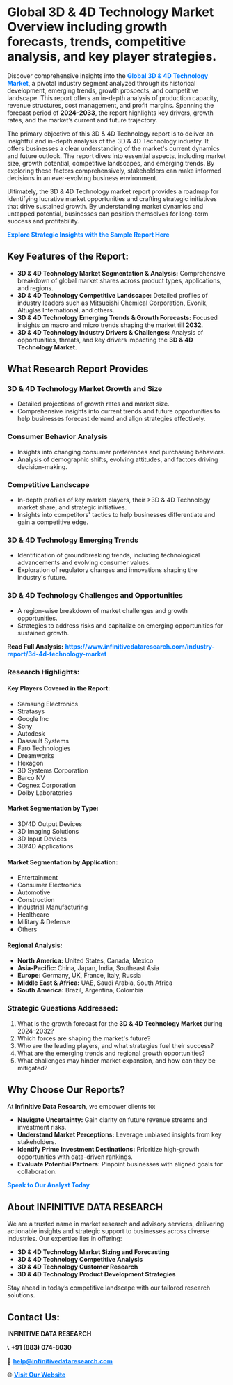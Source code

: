 <h1>Global 3D & 4D Technology Market Overview including growth forecasts, trends, competitive analysis, and key player strategies.</h1>
<p>
Discover comprehensive insights into the 
<a href="https://www.infinitivedataresearch.com/industry-report/3d-4d-technology-market" rel="dofollow" style="color: #007BFF; text-decoration: none;"><strong>Global 3D & 4D Technology Market</strong></a>, a pivotal industry segment analyzed through its historical development, emerging trends, growth prospects, and competitive landscape. This report offers an in-depth analysis of production capacity, revenue structures, cost management, and profit margins. Spanning the forecast period of <strong>2024–2033</strong>, the report highlights key drivers, growth rates, and the market’s current and future trajectory.
</p>
<p>
The primary objective of this 3D & 4D Technology report is to deliver an insightful and in-depth analysis of the 3D & 4D Technology industry. It offers businesses a clear understanding of the market's current dynamics and future outlook. The report dives into essential aspects, including market size, growth potential, competitive landscapes, and emerging trends. By exploring these factors comprehensively, stakeholders can make informed decisions in an ever-evolving business environment.
</p>
<p>
Ultimately, the 3D & 4D Technology market report provides a roadmap for identifying lucrative market opportunities and crafting strategic initiatives that drive sustained growth. By understanding market dynamics and untapped potential, businesses can position themselves for long-term success and profitability.
</p>
<p>
<a href="https://www.infinitivedataresearch.com/request-sample/reportId=106788" style="color: #007BFF; text-decoration: none;"><strong>Explore Strategic Insights with the Sample Report Here</strong></a>
</p>

<h2>Key Features of the Report:</h2>
<ul>
<li><strong>3D & 4D Technology Market Segmentation & Analysis:</strong> Comprehensive breakdown of global market shares across product types, applications, and regions.</li>
<li><strong>3D & 4D Technology Competitive Landscape:</strong> Detailed profiles of industry leaders such as Mitsubishi Chemical Corporation, Evonik, Altuglas International, and others.</li>
<li><strong>3D & 4D Technology Emerging Trends & Growth Forecasts:</strong> Focused insights on macro and micro trends shaping the market till <strong>2032</strong>.</li>
<li><strong>3D & 4D Technology Industry Drivers & Challenges:</strong> Analysis of opportunities, threats, and key drivers impacting the <strong>3D & 4D Technology Market</strong>.</li>
</ul>

<h2>What Research Report Provides</h2>
<h3>3D & 4D Technology Market Growth and Size</h3>
<ul>
<li>Detailed projections of growth rates and market size.</li>
<li>Comprehensive insights into current trends and future opportunities to help businesses forecast demand and align strategies effectively.</li>
</ul>

<h3>Consumer Behavior Analysis</h3>
<ul>
<li>Insights into changing consumer preferences and purchasing behaviors.</li>
<li>Analysis of demographic shifts, evolving attitudes, and factors driving decision-making.</li>
</ul>

<h3>Competitive Landscape</h3>
<ul>
<li>In-depth profiles of key market players, their >3D & 4D Technology market share, and strategic initiatives.</li>
<li>Insights into competitors' tactics to help businesses differentiate and gain a competitive edge.</li>
</ul>

<h3>3D & 4D Technology Emerging Trends</h3>
<ul>
<li>Identification of groundbreaking trends, including technological advancements and evolving consumer values.</li>
<li>Exploration of regulatory changes and innovations shaping the industry's future.</li>
</ul>

<h3>3D & 4D Technology Challenges and Opportunities</h3>
<ul>
<li>A region-wise breakdown of market challenges and growth opportunities.</li>
<li>Strategies to address risks and capitalize on emerging opportunities for sustained growth.</li>
</ul>
<p><strong>Read Full Analysis:</strong> <a href="https://www.infinitivedataresearch.com/industry-report/3d-4d-technology-market" rel="dofollow" style="color: #007BFF; text-decoration: none;"><strong>https://www.infinitivedataresearch.com/industry-report/3d-4d-technology-market</strong></a></p>
<h3>Research Highlights:</h3>
<h4>Key Players Covered in the Report:</h4>
<ul><li>Samsung Electronics</li><li>Stratasys</li><li>Google Inc</li><li>Sony</li><li>Autodesk</li><li>Dassault Systems</li><li>Faro Technologies</li><li>Dreamworks</li><li>Hexagon</li><li>3D Systems Corporation</li><li>Barco NV</li><li>Cognex Corporation</li><li>Dolby Laboratories</li></ul>
<h4>Market Segmentation by Type:</h4>
<ul><li>3D/4D Output Devices</li><li>3D Imaging Solutions</li><li>3D Input Devices</li><li>3D/4D Applications</li></ul>
<h4>Market Segmentation by Application:</h4>
<ul><li>Entertainment</li><li>Consumer Electronics</li><li>Automotive</li><li>Construction</li><li>Industrial Manufacturing</li><li>Healthcare</li><li>Military &amp; Defense</li><li>Others</li></ul>

<h4>Regional Analysis:</h4>
<ul>
<li><strong>North America:</strong> United States, Canada, Mexico</li>
<li><strong>Asia-Pacific:</strong> China, Japan, India, Southeast Asia</li>
<li><strong>Europe:</strong> Germany, UK, France, Italy, Russia</li>
<li><strong>Middle East & Africa:</strong> UAE, Saudi Arabia, South Africa</li>
<li><strong>South America:</strong> Brazil, Argentina, Colombia</li>
</ul>

<h3>Strategic Questions Addressed:</h3>
<ol>
<li>What is the growth forecast for the <strong>3D & 4D Technology Market</strong> during 2024–2032?</li>
<li>Which forces are shaping the market's future?</li>
<li>Who are the leading players, and what strategies fuel their success?</li>
<li>What are the emerging trends and regional growth opportunities?</li>
<li>What challenges may hinder market expansion, and how can they be mitigated?</li>
</ol>

<h2>Why Choose Our Reports?</h2>
<p>At <strong>Infinitive Data Research</strong>, we empower clients to:</p>
<ul>
<li><strong>Navigate Uncertainty:</strong> Gain clarity on future revenue streams and investment risks.</li>
<li><strong>Understand Market Perceptions:</strong> Leverage unbiased insights from key stakeholders.</li>
<li><strong>Identify Prime Investment Destinations:</strong> Prioritize high-growth opportunities with data-driven rankings.</li>
<li><strong>Evaluate Potential Partners:</strong> Pinpoint businesses with aligned goals for collaboration.</li>
</ul>
<p><a href="https://www.infinitivedataresearch.com/industry-report/3d-4d-technology-market" rel="dofollow" style="color: #007BFF; text-decoration: none;"><strong>Speak to Our Analyst Today</strong></a></p>

<h2>About INFINITIVE DATA RESEARCH</h2>
<p>We are a trusted name in market research and advisory services, delivering actionable insights and strategic support to businesses across diverse industries. Our expertise lies in offering:</p>
<ul>
<li><strong>3D & 4D Technology Market Sizing and Forecasting</strong></li>
<li><strong>3D & 4D Technology Competitive Analysis</strong></li>
<li><strong>3D & 4D Technology Customer Research</strong></li>
<li><strong>3D & 4D Technology Product Development Strategies</strong></li>
</ul>
<p>Stay ahead in today’s competitive landscape with our tailored research solutions.</p>

<h2>Contact Us:</h2>
<p><strong>INFINITIVE DATA RESEARCH</strong></p>
<p>📞 <strong>+91 (883) 074-8030</strong></p>
<p>📧 <strong><a href="mailto:help@infinitivedataresearch.com" style="color: #007BFF;">help@infinitivedataresearch.com</a></strong></p>
<p>🌐 <strong><a href="https://www.infinitivedataresearch.com" rel="dofollow" style="color: #007BFF;">Visit Our Website</a></strong></p>